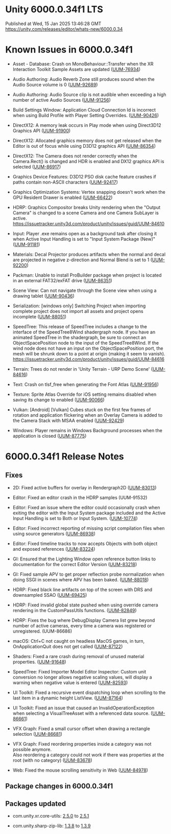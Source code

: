 # Unity 6000.0.34f1 LTS
Published at Wed, 15 Jan 2025 13:46:28 GMT  
https://unity.com/releases/editor/whats-new/6000.0.34

# Known Issues in 6000.0.34f1

- Asset - Database: Crash on MonoBehaviour::Transfer<GenerateTypeTreeTransfer> when the XR Interaction Toolkit Sample Assets are updated
    ([UUM-76934](https://issuetracker.unity3d.com/issues/crash-on-monobehaviour-transfer-when-the-xr-interaction-toolkit-sample-assets-are-updated))

- Audio Authoring: Audio Reverb Zone still produces sound when the Audio Source volume is 0
    ([UUM-92689](https://issuetracker.unity3d.com/issues/audio-reverb-zone-still-produces-sound-when-the-audio-source-volume-is-0))

- Audio Authoring: Audio Source clip is not audible when exceeding a high number of active Audio Sources
    ([UUM-91256](https://issuetracker.unity3d.com/issues/audio-source-clip-is-not-audible-when-exceeding-a-high-number-of-active-audio-sources))

- Build Settings Window: Application Cloud Connection Id is incorrect when using Build Profile with Player Setting Overrides.
    ([UUM-90426](https://issuetracker.unity3d.com/issues/application-cloud-connection-id-is-incorrect-when-using-build-profile-with-player-setting-overrides))

- DirectX12: A memory leak occurs in Play mode when using Direct3D12 Graphics API
    ([UUM-91900](https://issuetracker.unity3d.com/issues/a-memory-leak-occurs-in-play-mode-when-using-direct3d12-graphics-api))

- DirectX12: Allocated graphics memory does not get released when the Editor is out of focus while using D3D12 graphics API
    ([UUM-86354](https://issuetracker.unity3d.com/issues/allocated-graphics-memory-does-not-get-released-when-the-editor-is-out-of-focus-while-using-d3d12-graphics-api))

- DirectX12: The Camera does not render correctly when the Camera.Rect() is changed and HDR is enabled and DX12 graphics API is selected
    ([UUM-86917](https://issuetracker.unity3d.com/issues/the-camera-does-not-render-correctly-when-the-camera-dot-rect-is-changed-and-hdr-is-enabled-and-dx12-graphics-api-is-selected))

- Graphics Device Features: D3D12 PSO disk cache feature crashes if paths contain non-ASCII characters
    ([UUM-92417](https://issuetracker.unity3d.com/issues/d3d12-pso-disk-cache-feature-crashes-if-paths-contain-non-ascii-characters))

- Graphics Optimization Systems: Vertex snapping doesn't work when the GPU Resident Drawer is enabled
    ([UUM-66422](https://issuetracker.unity3d.com/issues/vertex-snapping-doesnt-work-when-the-gpu-resident-drawer-is-enabled))

- HDRP: Graphics Compositor breaks Unity rendering when the "Output Camera" is changed to a scene Camera and one Camera SubLayer is active.<br>
    https://issuetracker.unity3d.com/product/unity/issues/guid/UUM-84610

- Input: Player .exe remains open as a background task after closing it when Active Input Handling is set to "Input System Package (New)"
    ([UUM-91181](https://issuetracker.unity3d.com/issues/player-exe-remains-open-as-a-background-task-after-closing-it-when-active-input-handling-is-set-to-input-system-package-new))

- Materials: Decal Projector produces artifacts when the normal and decal are projected in negative z-direction and Normal Blend is set to 1
    ([UUM-92200](https://issuetracker.unity3d.com/issues/decal-projector-produces-artifacts-when-the-normal-and-decal-are-projected-in-negative-z-direction-and-normal-blend-is-set-to-1))

- Packman: Unable to install ProBuilder package when project is located in an external FAT32/exFAT drive
    ([UUM-86351](https://issuetracker.unity3d.com/issues/unable-to-install-probuilder-package-when-project-is-located-in-an-external-fat32-slash-exfat-drive))

- Scene View: Can not navigate through the Scene view when using a drawing tablet
    ([UUM-90436](https://issuetracker.unity3d.com/issues/can-not-navigate-through-the-scene-view-when-using-a-drawing-tablet))

- Serialization: [windows only] Switching Project when importing complete project does not import all assets and project opens incomplete
    ([UUM-88051](https://issuetracker.unity3d.com/issues/switching-project-when-importing-complete-project-does-not-import-all-assets-and-project-opens-incomplete))

- SpeedTree: This release of SpeedTree includes a change to the interface of the SpeedTree8Wind shadergraph node. If you have an animated SpeedTree in the shadergraph, be sure to connect an ObjectSpacePosition node to the input of the SpeedTree8Wind.  If the wind node does not have an input on the ObjectSpacePosition port, the mesh will be shrunk down to a point at origin \(making it seem to vanish\).<br>
    https://issuetracker.unity3d.com/product/unity/issues/guid/UUM-84616

- Terrain: Trees do not render in 'Unity Terrain - URP Demo Scene'
    ([UUM-84616](https://issuetracker.unity3d.com/issues/trees-do-not-render-in-unity-terrain-urp-demo-scene))

- Text: Crash on tlsf_free when generating the Font Atlas
    ([UUM-91956](https://issuetracker.unity3d.com/issues/crash-on-tlsf-free-when-generating-the-font-atlas))

- Texture: Sprite Atlas Override for iOS setting remains disabled when saving its change to enabled
    ([UUM-90066](https://issuetracker.unity3d.com/issues/sprite-atlas-override-for-ios-setting-remains-disabled-when-saving-its-change-to-enabled))

- Vulkan: [Android] [Vulkan] Cubes stuck on the first few frames of rotation and application flickering when an Overlay Camera is added to the Camera Stack with MSAA enabled
    ([UUM-92429](https://issuetracker.unity3d.com/issues/android-vulkan-cubes-stuck-on-the-first-few-frames-of-rotation-and-application-flickering-when-an-overlay-camera-is-added-to-the-camera-stack-with-msaa-enabled))

- Windows: Player remains in Windows Background processes when the application is closed
    ([UUM-87775](https://issuetracker.unity3d.com/issues/urp-player-remains-in-windows-background-processes-when-the-application-is-closed))



# 6000.0.34f1 Release Notes

## Fixes

- 2D: Fixed active buffers for overlay in Rendergraph2D
    ([UUM-83013](https://issuetracker.unity3d.com/issues/errors-are-thrown-when-using-stacking-cameras-with-two-different-renderer2ddata))

- Editor: Fixed an editor crash in the HDRP samples
    (UUM-91532)

- Editor: Fixed an issue where the editor could occasionally crash when exiting the editor with the Input System package included and the Active Input Handling is set to Both or Input System.
    ([UUM-10774](https://issuetracker.unity3d.com/issues/crash-on-inputdeviceioctl-when-closing-unity-editor))

- Editor: Fixed incorrect reporting of missing script compilation files when using source generators
    ([UUM-86938](https://issuetracker.unity3d.com/issues/path-could-not-be-found-for-script-compilation-file-error-is-thrown-when-the-files-are-injected-with-registerpostinitializationoutput))

- Editor: Fixed timeline tracks to now accepts Objects with both object and exposed references
    ([UUM-83224](https://issuetracker.unity3d.com/issues/the-object-is-not-attached-slash-assigned-when-assigning-an-object-to-a-timeline-track-expose-reference))

- GI: Ensured that the Lighting Window open reference button links to documentation for the correct Editor Version
    ([UUM-83218](https://issuetracker.unity3d.com/issues/lighting-window-open-reference-button-links-to-documentation-for-wrong-editor-version))

- GI: Fixed sample APV to get proper reflection probe normalization when doing SSGI in scenes where APV has been baked.
    ([UUM-88018](https://issuetracker.unity3d.com/issues/apv-reflection-probe-normalization-breaks-when-ssgi-is-enabled))

- HDRP: Fixed black line artifacts on top of the screen with DRS and downsampled SSAO
    ([UUM-69425](https://issuetracker.unity3d.com/issues/artifacts-are-seen-in-the-game-view-when-setting-dlss-custom-quality-mode-to-ultra-performance-and-using-the-qhd-resolution-in-play-mode))

- HDRP: Fixed invalid global state pushed when using override camera rendering in the CustomPassUtils functions.
    ([UUM-82849](https://issuetracker.unity3d.com/issues/render-passes-break-when-using-the-hdrp-custompassutils-dot-renderfromcamera-method-in-a-custom-pass))

- HDRP: Fixes the bug where DebugDisplay Camera list grew beyond number of active cameras, every time a camera was registered or unregistered.
    (UUM-86686)

- macOS: Ctrl+C not caught on headless MacOS games, in turn, OnApplicationQuit does not get called
    ([UUM-87122](https://issuetracker.unity3d.com/issues/onapplicationquit-is-not-called-and-logger-debug-lines-are-missing-in-player-log-when-exiting-mac-dedicated-server))

- Shaders: Fixed a rare crash during removal of unused material properties.
    ([UUM-91648](https://issuetracker.unity3d.com/issues/crash-on-material-removeunusedproperties-when-removing-unused-properties-from-a-broken-material-component))

- SpeedTree: Fixed Importer Model Editor Inspector: Custom unit conversion no longer allows negative scaling values, will display a warning when negative value is entered
    ([UUM-82593](https://issuetracker.unity3d.com/issues/custom-unit-conversion-allows-to-set-negative-scale-factor))

- UI Toolkit: Fixed a recursive event dispatching loop when scrolling to the last item in a dynamic height ListView.
    ([UUM-87164](https://issuetracker.unity3d.com/issues/listviews-plus-button-causes-a-recursively-dispatching-event-when-the-visual-element-area-is-filled-up))

- UI Toolkit: Fixed an issue that caused an InvalidOperationException when selecting a VisualTreeAsset with a referenced data source.
    ([UUM-86661](https://issuetracker.unity3d.com/issues/invalidoperationexception-error-appears-when-selecting-a-specific-visual-tree-asset))

- VFX Graph: Fixed a small cursor offset when drawing a rectangle selection
    ([UUM-86681](https://issuetracker.unity3d.com/issues/vfx-graph-selection-rectangle-corner-misaligned-with-mouse))

- VFX Graph: Fixed reordering properties inside a category was not possible anymore.<br>
    Also reordering a category could not work if there was properties at the root \(with no category\)
    ([UUM-83678](https://issuetracker.unity3d.com/issues/vfx-graph-properties-cannot-be-reordered-when-inside-a-categoy))

- Web: Fixed the mouse scrolling sensitivity in Web
    ([UUM-84978](https://issuetracker.unity3d.com/issues/scrolling-on-a-default-scrollview-in-a-webgl-build-is-too-sensitive-when-compared-to-other-platform-builds-and-the-editor))




## Package changes in 6000.0.34f1

## Packages updated

- com.unity.xr.core-utils: [2.5.0](https://docs.unity3d.com/Packages/com.unity.xr.core-utils@2.5//changelog/CHANGELOG.html) to [2.5.1](https://docs.unity3d.com/Packages/com.unity.xr.core-utils@2.5//changelog/CHANGELOG.html)

- com.unity.sharp-zip-lib: [1.3.8](https://docs.unity3d.com/Packages/com.unity.sharp-zip-lib@1.3//changelog/CHANGELOG.html) to [1.3.9](https://docs.unity3d.com/Packages/com.unity.sharp-zip-lib@1.3//changelog/CHANGELOG.html)